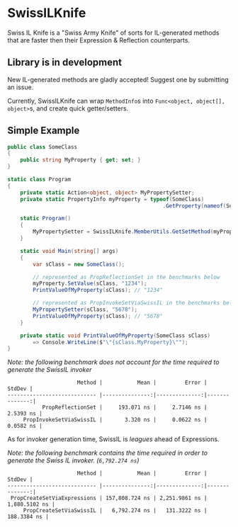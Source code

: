 # SwissILKnife

Swiss IL Knife is a "Swiss Army Knife" of sorts for IL-generated methods that are faster then their Expression & Reflection counterparts.

## Library is in development

New IL-generated methods are gladly accepted! Suggest one by submitting an issue.

Currently, SwissILKnife can wrap `MethodInfo`s into `Func<object, object[], object>`s, and create quick getter/setters.

## Simple Example

```cs
public class SomeClass
{
    public string MyProperty { get; set; }
}

static class Program
{
    private static Action<object, object> MyPropertySetter;
    private static PropertyInfo myProperty = typeof(SomeClass)
                                                 .GetProperty(nameof(SomeClass.MyProperty));

    static Program()
    {
        MyPropertySetter = SwissILKnife.MemberUtils.GetSetMethod(myProperty);
    }

    static void Main(string[] args)
    {
        var sClass = new SomeClass();

        // represented as PropReflectionSet in the benchmarks below
        myProperty.SetValue(sClass, "1234");
        PrintValueOfMyProperty(sClass); // "1234"

        // represented as PropInvokeSetViaSwissIL in the benchmarks below
        MyPropertySetter(sClass, "5678");
        PrintValueOfMyProperty(sClass); // "5678"
    }

    private static void PrintValueOfMyProperty(SomeClass sClass)
        => Console.WriteLine($"\"{sClass.MyProperty}\"");
}
```

*Note: the following benchmark does not account for the time required to generate the SwissIL invoker*
```
                      Method |           Mean |         Error |        StdDev |
---------------------------- |---------------:|--------------:|--------------:|
           PropReflectionSet |     193.071 ns |     2.7146 ns |     2.5393 ns |
     PropInvokeSetViaSwissIL |       3.320 ns |     0.0622 ns |     0.0582 ns |
```

As for invoker generation time, SwissIL is *leagues* ahead of Expressions.

*Note: the following benchmark contains the time required in order to generate the Swiss IL invoker. (`6,792.274 ns`)*
```
                      Method |           Mean |         Error |        StdDev |
---------------------------- |---------------:|--------------:|--------------:|
 PropCreateSetViaExpressions | 157,808.724 ns | 2,251.9861 ns | 1,880.5102 ns |
     PropCreateSetViaSwissIL |   6,792.274 ns |   131.3222 ns |   188.3384 ns |
```